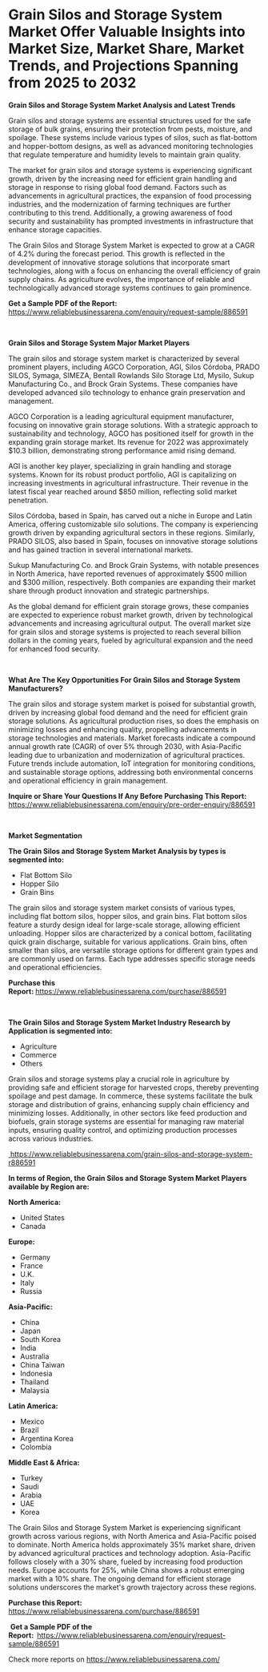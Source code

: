 <p><h1>Grain Silos and Storage System Market Offer Valuable Insights into Market Size, Market Share, Market Trends, and Projections Spanning from 2025 to 2032</h1></p><p><strong>Grain Silos and Storage System Market Analysis and Latest Trends</strong></p>
<p><p>Grain silos and storage systems are essential structures used for the safe storage of bulk grains, ensuring their protection from pests, moisture, and spoilage. These systems include various types of silos, such as flat-bottom and hopper-bottom designs, as well as advanced monitoring technologies that regulate temperature and humidity levels to maintain grain quality.</p><p>The market for grain silos and storage systems is experiencing significant growth, driven by the increasing need for efficient grain handling and storage in response to rising global food demand. Factors such as advancements in agricultural practices, the expansion of food processing industries, and the modernization of farming techniques are further contributing to this trend. Additionally, a growing awareness of food security and sustainability has prompted investments in infrastructure that enhance storage capacities.</p><p>The Grain Silos and Storage System Market is expected to grow at a CAGR of 4.2% during the forecast period. This growth is reflected in the development of innovative storage solutions that incorporate smart technologies, along with a focus on enhancing the overall efficiency of grain supply chains. As agriculture evolves, the importance of reliable and technologically advanced storage systems continues to gain prominence.</p></p>
<p><strong>Get a Sample PDF of the Report:&nbsp;</strong> <a href="https://www.reliablebusinessarena.com/enquiry/request-sample/886591?utm_campaign=2114&utm_medium=2&utm_source=Github&utm_content=ia&utm_term=17022025&utm_id=grain-silos-and-storage-system">https://www.reliablebusinessarena.com/enquiry/request-sample/886591</a></p>
<p>&nbsp;</p>
<p><strong>Grain Silos and Storage System Major Market Players</strong></p>
<p><p>The grain silos and storage system market is characterized by several prominent players, including AGCO Corporation, AGI, Silos Córdoba, PRADO SILOS, Symaga, SIMEZA, Bentall Rowlands Silo Storage Ltd, Mysilo, Sukup Manufacturing Co., and Brock Grain Systems. These companies have developed advanced silo technology to enhance grain preservation and management.</p><p>AGCO Corporation is a leading agricultural equipment manufacturer, focusing on innovative grain storage solutions. With a strategic approach to sustainability and technology, AGCO has positioned itself for growth in the expanding grain storage market. Its revenue for 2022 was approximately $10.3 billion, demonstrating strong performance amid rising demand.</p><p>AGI is another key player, specializing in grain handling and storage systems. Known for its robust product portfolio, AGI is capitalizing on increasing investments in agricultural infrastructure. Their revenue in the latest fiscal year reached around $850 million, reflecting solid market penetration.</p><p>Silos Córdoba, based in Spain, has carved out a niche in Europe and Latin America, offering customizable silo solutions. The company is experiencing growth driven by expanding agricultural sectors in these regions. Similarly, PRADO SILOS, also based in Spain, focuses on innovative storage solutions and has gained traction in several international markets.</p><p>Sukup Manufacturing Co. and Brock Grain Systems, with notable presences in North America, have reported revenues of approximately $500 million and $300 million, respectively. Both companies are expanding their market share through product innovation and strategic partnerships.</p><p>As the global demand for efficient grain storage grows, these companies are expected to experience robust market growth, driven by technological advancements and increasing agricultural output. The overall market size for grain silos and storage systems is projected to reach several billion dollars in the coming years, fueled by agricultural expansion and the need for enhanced food security.</p></p>
<p>&nbsp;</p>
<p><strong>What Are The Key Opportunities For Grain Silos and Storage System Manufacturers?</strong></p>
<p><p>The grain silos and storage system market is poised for substantial growth, driven by increasing global food demand and the need for efficient grain storage solutions. As agricultural production rises, so does the emphasis on minimizing losses and enhancing quality, propelling advancements in storage technologies and materials. Market forecasts indicate a compound annual growth rate (CAGR) of over 5% through 2030, with Asia-Pacific leading due to urbanization and modernization of agricultural practices. Future trends include automation, IoT integration for monitoring conditions, and sustainable storage options, addressing both environmental concerns and operational efficiency in grain management.</p></p>
<p><strong>Inquire or Share Your Questions If Any Before Purchasing This Report:</strong> <a href="https://www.reliablebusinessarena.com/enquiry/pre-order-enquiry/886591?utm_campaign=2114&utm_medium=2&utm_source=Github&utm_content=ia&utm_term=17022025&utm_id=grain-silos-and-storage-system">https://www.reliablebusinessarena.com/enquiry/pre-order-enquiry/886591</a></p>
<p>&nbsp;</p>
<p><strong>Market Segmentation</strong></p>
<p><strong>The Grain Silos and Storage System Market Analysis by types is segmented into:</strong></p>
<p><ul><li>Flat Bottom Silo</li><li>Hopper Silo</li><li>Grain Bins</li></ul></p>
<p><p>The grain silos and storage system market consists of various types, including flat bottom silos, hopper silos, and grain bins. Flat bottom silos feature a sturdy design ideal for large-scale storage, allowing efficient unloading. Hopper silos are characterized by a conical bottom, facilitating quick grain discharge, suitable for various applications. Grain bins, often smaller than silos, are versatile storage options for different grain types and are commonly used on farms. Each type addresses specific storage needs and operational efficiencies.</p></p>
<p><strong>Purchase this Report:&nbsp;</strong><a href="https://www.reliablebusinessarena.com/purchase/886591?utm_campaign=2114&utm_medium=2&utm_source=Github&utm_content=ia&utm_term=17022025&utm_id=grain-silos-and-storage-system">https://www.reliablebusinessarena.com/purchase/886591</a></p>
<p>&nbsp;</p>
<p><strong>The Grain Silos and Storage System Market Industry Research by Application is segmented into:</strong></p>
<p><ul><li>Agriculture</li><li>Commerce</li><li>Others</li></ul></p>
<p><p>Grain silos and storage systems play a crucial role in agriculture by providing safe and efficient storage for harvested crops, thereby preventing spoilage and pest damage. In commerce, these systems facilitate the bulk storage and distribution of grains, enhancing supply chain efficiency and minimizing losses. Additionally, in other sectors like feed production and biofuels, grain storage systems are essential for managing raw material inputs, ensuring quality control, and optimizing production processes across various industries.</p></p>
<p><a href="https://www.reliablebusinessarena.com/grain-silos-and-storage-system-r886591?utm_campaign=2114&utm_medium=2&utm_source=Github&utm_content=ia&utm_term=17022025&utm_id=grain-silos-and-storage-system">&nbsp;https://www.reliablebusinessarena.com/grain-silos-and-storage-system-r886591</a></p>
<p><strong>In terms of Region, the Grain Silos and Storage System Market Players available by Region are:</strong></p>
<p>
    <p> <strong> North America: </strong>
        <ul>
            <li>United States</li>
            <li>Canada</li>
        </ul>
        </p> 
    <p> <strong> Europe: </strong>
        <ul>
            <li>Germany</li>
            <li>France</li>
            <li>U.K.</li>
            <li>Italy</li>
            <li>Russia</li>
        </ul>
        </p> 
    <p> <strong> Asia-Pacific: </strong>
        <ul>
            <li>China</li>
            <li>Japan</li>
            <li>South Korea</li>
            <li>India</li>
            <li>Australia</li>
            <li>China Taiwan</li>
            <li>Indonesia</li>
            <li>Thailand</li>
            <li>Malaysia</li>
        </ul>
        </p> 
    <p> <strong> Latin America: </strong>
        <ul>
            <li>Mexico</li>
            <li>Brazil</li>
            <li>Argentina Korea</li>
            <li>Colombia</li>
        </ul>
        </p> 
    <p> <strong> Middle East & Africa: </strong>
        <ul>
            <li>Turkey</li>
            <li>Saudi</li>
            <li>Arabia</li>
            <li>UAE</li>
            <li>Korea</li>
        </ul>
    </p>
    </p>
<p><p>The Grain Silos and Storage System Market is experiencing significant growth across various regions, with North America and Asia-Pacific poised to dominate. North America holds approximately 35% market share, driven by advanced agricultural practices and technology adoption. Asia-Pacific follows closely with a 30% share, fueled by increasing food production needs. Europe accounts for 25%, while China shows a robust emerging market with a 10% share. The ongoing demand for efficient storage solutions underscores the market's growth trajectory across these regions.</p></p>
<p><strong>Purchase this Report: </strong><a href="https://www.reliablebusinessarena.com/purchase/886591?utm_campaign=2114&utm_medium=2&utm_source=Github&utm_content=ia&utm_term=17022025&utm_id=grain-silos-and-storage-system">https://www.reliablebusinessarena.com/purchase/886591</a></p>
<p>&nbsp;<strong>Get a Sample PDF of the Report:&nbsp;&nbsp;</strong><a href="https://www.reliablebusinessarena.com/enquiry/request-sample/886591?utm_campaign=2114&utm_medium=2&utm_source=Github&utm_content=ia&utm_term=17022025&utm_id=grain-silos-and-storage-system">https://www.reliablebusinessarena.com/enquiry/request-sample/886591</a></p>
<p><strong></strong></p>
<p>Check more reports on <a href="https://www.reliablebusinessarena.com/?utm_campaign=2114&utm_medium=2&utm_source=Github&utm_content=ia&utm_term=17022025&utm_id=grain-silos-and-storage-system">https://www.reliablebusinessarena.com/</a></p>